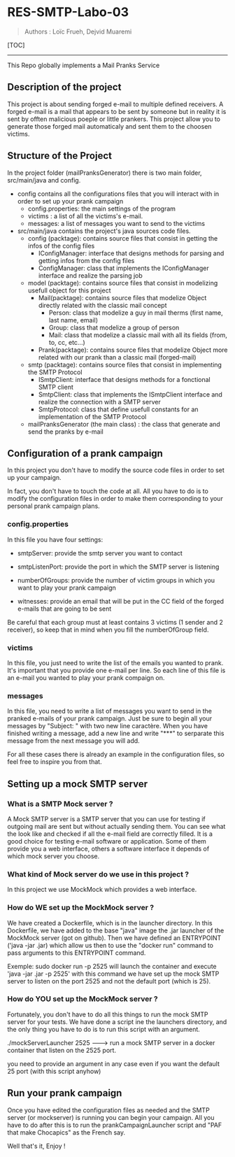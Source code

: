 # RES-SMTP-Labo-03

> Authors : Loïc Frueh, Dejvid Muaremi

[TOC]

------

This Repo globally implements a Mail Pranks Service

## Description of the project

This project is about sending forged e-mail to multiple defined receivers. A forged e-mail is a mail that appears to be sent by someone but in reality it is sent by offten malicious poeple or little prankers. This project allow you to generate those forged mail automaticaly and sent 
them to the choosen victims.

## Structure of the Project

In the project folder (mailPranksGenerator) there is two main folder, src/main/java and config.

- config contains all the configurations files that you will interact with in order to set up your prank campaign 
  - config.properties: the main settings of the program
  - victims : a list of all the victims's e-mail.
  - messages: a list of messages you want to send to the victims
- src/main/java contains the project's java sources code files.
  - config (packtage): contains source files that consist in getting the infos of the config files
    - IConfigManager: interface that designs methods for parsing and getting infos from the config files
    - ConfigManager: class that implements the IConfigManager interface and realize the parsing job
  - model (packtage): contains source files that consist in modelizing usefull object for this project
    - Mail(packtage): contains source files that modelize Object directly related with the classic mail concept
      - Person: class that modelize a guy in mail therms (first name, last name, email)
      - Group: class that modelize a group of person
      - Mail: class that modelize a classic mail with all its fields (from, to, cc, etc...)
    - Prank(packtage): contains source files that modelize Object more related with our prank than a classic mail (forged-mail)
  - smtp (packtage): contains source files that consist in implementing the SMTP Protocol
    - ISmtpClient: interface that designs methods for a fonctional SMTP client
    - SmtpClient:  class that implements the ISmtpClient interface and realize the connection with a SMTP server
    - SmtpProtocol: class that define usefull constants for an implementation of the SMTP Protocol
  - mailPranksGenerator (the main class) : the class that generate and send the pranks by e-mail

## Configuration of a prank campaign

In this project you don't have to modify the source code files in order to set up your campaign. 

In fact, you don't have to touch the code at all. All you have to do is to modify the configuration files in order to make them corresponding to your personal prank campaign plans.

### config.properties

In this file you have four settings:

- smtpServer: provide the smtp server you want to contact

- smtpListenPort: provide the port in which the SMTP server is listening
- numberOfGroups: provide the number of victim groups in which you want to play your prank campaign
- witnesses: provide an email that will be put in the CC field of the forged e-mails that are going to be sent

Be careful that each group must at least contains 3 victims (1 sender and 2 receiver), so keep that in mind when you fill the numberOfGroup field.

### victims

In this file, you just need to write the list of the emails you wanted to prank.
It's important that you provide one e-mail per line.
So each line of this file is an e-mail you wanted to play your prank compaign on.

### messages

In this file, you need to write a list of messages you want to send in the pranked e-mails of your prank campaign.
Just be sure to begin all your messages by "Subject: <insert the name of your subject>" with two new line caractère.
When you have finished writing a message, add a new line and write "***" to serparate this message from the next message you will add.

For all these cases there is already an example in the configuration files, so feel free to inspire you from that.

## Setting up a mock SMTP server

### What is a SMTP Mock server ?

A Mock SMTP server is a SMTP server that you can use for testing if outgoing mail are sent but without actually sending them.
You can see what the look like and checked if all the e-mail field are correctly filled. It is a good choice for testing e-mail software
or application. Some of them provide you a web interface, others a software interface it depends of which mock server you choose.

### What kind of Mock server do we use in this project ?

In this project we use MockMock which provides a web interface.

### How do WE set up the MockMock server ?

We have created a Dockerfile, which is in the launcher directory. In this Dockerfile, we have added to the base "java" image the .jar launcher of the MockMock server (got on github). Then we have defined an ENTRYPOINT ('java -jar <mockjar>.jar) which allow us then to use the "docker run" command to pass arguments to this ENTRYPOINT command.

Exemple: sudo docker run <name of the docker image> -p 2525 will launch the container and execute 'java -jar <mockjar>.jar -p 2525' with this command we have set up the mock SMTP server to listen on the port 2525 and not the default port (which is 25).

### How do YOU set up the MockMock server ?

Fortunately, you don't have to do all this things to run the mock SMTP server for your tests.
We have done a script ine the launchers directory, and the only thing you have to do is to run this script with an argument.

./mockServerLauncher 2525 ---> run a mock SMTP server in a docker container that listen on the 2525 port.

you need to provide an argument in any case even if you want the default 25 port (with this script anyhow)

## Run your prank campaign

Once you have edited the configuration files as needed and the SMTP server (or mockserver) is running you can begin your campaign.
All you have to do after this is to run the prankCampaignLauncher script and "PAF that make Chocapics" as the French say.

Well that's it, Enjoy !